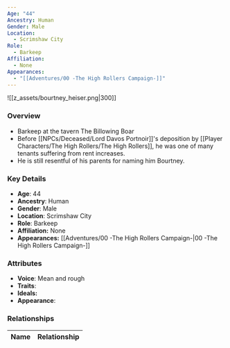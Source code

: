 ```yaml
---
Age: "44"
Ancestry: Human
Gender: Male
Location:
  - Scrimshaw City
Role:
  - Barkeep
Affiliation:
  - None
Appearances:
  - "[[Adventures/00 -The High Rollers Campaign-]]"
---
```


![[z_assets/bourtney_heiser.png|300]]

### Overview
- Barkeep at the tavern The Billowing Boar
- Before [[NPCs/Deceased/Lord Davos Portnoir]]'s deposition by [[Player Characters/The High Rollers/The High Rollers]], he was one of many tenants suffering from rent increases.
- He is still resentful of his parents for naming him Bourtney.

### Key Details
- **Age**: 44
- **Ancestry**: Human
- **Gender**: Male
- **Location**: Scrimshaw City
- **Role**: Barkeep
- **Affiliation:** None
- **Appearances:** [[Adventures/00 -The High Rollers Campaign-\|00 -The High Rollers Campaign-]]

### Attributes
- **Voice**: Mean and rough
- **Traits**: 
- **Ideals:** 
- **Appearance**:

### Relationships

| Name  | Relationship |
| ----- | ------------ |
